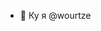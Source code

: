 - 👋 Ку я @wourtze


<!---
wourtze/wourtze is a ✨ special ✨ repository because its `README.md` (this file) appears on your GitHub profile.
You can click the Preview link to take a look at your changes.
--->
